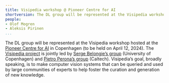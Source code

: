 ```yaml
---
title: Visipedia workshop @ Pioneer Centre for AI
shortversion: The DL group will be represented at the Visipedia workshop hosted at the [Pioneer Centre for AI](https://www.aicentre.dk/) in Copenhagen (to be held on April 12, 2024). The [Visipedia project](visipedia.org) is jointly led by [Serge Belongie’s group](https://www.belongielab.org/) (University of Copenhagen) and [Pietro Perona’s group](https://www.eas.caltech.edu/people/perona) (Caltech). Visipedia’s goal, broadly speaking, is to make computer vision systems that can be queried and used by large communities of experts to help foster the curation and generation of new knowledge.
people:
- Olof Mogren
- Aleksis Pirinen
...
```


The DL group will be represented at the Visipedia workshop hosted at the [Pioneer Centre for AI](https://www.aicentre.dk/) in Copenhagen (to be held on April 12, 2024). The [Visipedia project](visipedia.org) is jointly led by [Serge Belongie’s group](https://www.belongielab.org/) (University of Copenhagen) and [Pietro Perona’s group](https://www.eas.caltech.edu/people/perona) (Caltech). Visipedia’s goal, broadly speaking, is to make computer vision systems that can be queried and used by large communities of experts to help foster the curation and generation of new knowledge.

